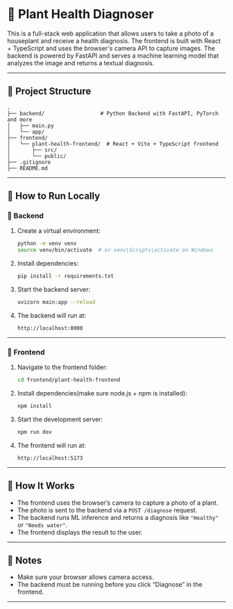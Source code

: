 # 🌿 Plant Health Diagnoser

This is a full-stack web application that allows users to take a photo of a houseplant and receive a health diagnosis. The frontend is built with React + TypeScript and uses the browser's camera API to capture images. The backend is powered by FastAPI and serves a machine learning model that analyzes the image and returns a textual diagnosis.

---

## 🧱 Project Structure

```
.
├── backend/                  # Python Backend with FastAPI, PyTorch and more
│   ├── main.py
│   └── app/
├── frontend/
│   └── plant-health-frontend/  # React + Vite + TypeScript frontend
│       ├── src/
│       └── public/
├── .gitignore
├── README.md
```

---

## 🚀 How to Run Locally

### 🧪 Backend

1. Create a virtual environment:

   ```bash
   python -m venv venv
   source venv/bin/activate  # or venv\Scripts\activate on Windows
   ```

2. Install dependencies:

   ```bash
   pip install -r requirements.txt
   ```

3. Start the backend server:

   ```bash
   uvicorn main:app --reload
   ```

4. The backend will run at:
   ```
   http://localhost:8000
   ```

---

### 🎨 Frontend

1. Navigate to the frontend folder:

   ```bash
   cd frontend/plant-health-frontend
   ```

2. Install dependencies(make sure node.js + npm is installed):

   ```bash
   npm install
   ```

3. Start the development server:

   ```bash
   npm run dev
   ```

4. The frontend will run at:
   ```
   http://localhost:5173
   ```

---

## 📸 How It Works

- The frontend uses the browser’s camera to capture a photo of a plant.
- The photo is sent to the backend via a `POST /diagnose` request.
- The backend runs ML inference and returns a diagnosis like `"Healthy"` or `"Needs water"`.
- The frontend displays the result to the user.

---

## 🧠 Notes

- Make sure your browser allows camera access.
- The backend must be running before you click “Diagnose” in the frontend.

---
